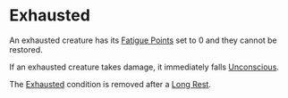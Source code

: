 # Exhausted

An exhausted creature has its [Fatigue Points](../../Player%20Characters/Derived%20Statistics/Fatigue%20Points.md) set to 0 and they cannot be restored.

If an exhausted creature takes damage, it immediately falls [Unconscious](Unconscious.md).

The [Exhausted]() condition is removed after a [Long Rest](../Core%20Procedures/Resting.md#Long%20Rest).
